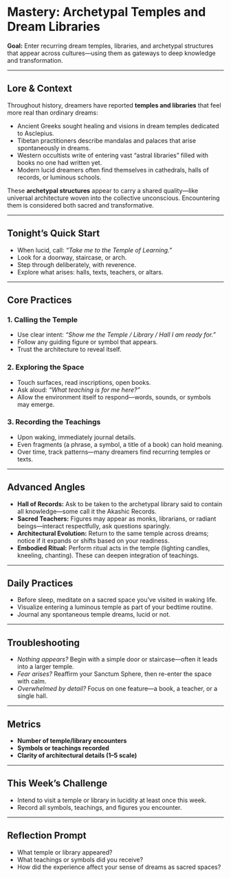 


# Mastery: Archetypal Temples and Dream Libraries

**Goal:** Enter recurring dream temples, libraries, and archetypal structures that appear across cultures—using them as gateways to deep knowledge and transformation.

---

## Lore & Context
Throughout history, dreamers have reported **temples and libraries** that feel more real than ordinary dreams:
- Ancient Greeks sought healing and visions in dream temples dedicated to Asclepius.  
- Tibetan practitioners describe mandalas and palaces that arise spontaneously in dreams.  
- Western occultists write of entering vast “astral libraries” filled with books no one had written yet.  
- Modern lucid dreamers often find themselves in cathedrals, halls of records, or luminous schools.

These **archetypal structures** appear to carry a shared quality—like universal architecture woven into the collective unconscious. Encountering them is considered both sacred and transformative.

---

## Tonight’s Quick Start
- When lucid, call: *“Take me to the Temple of Learning.”*  
- Look for a doorway, staircase, or arch.  
- Step through deliberately, with reverence.  
- Explore what arises: halls, texts, teachers, or altars.

---

## Core Practices

### 1. Calling the Temple
- Use clear intent: *“Show me the Temple / Library / Hall I am ready for.”*  
- Follow any guiding figure or symbol that appears.  
- Trust the architecture to reveal itself.

### 2. Exploring the Space
- Touch surfaces, read inscriptions, open books.  
- Ask aloud: *“What teaching is for me here?”*  
- Allow the environment itself to respond—words, sounds, or symbols may emerge.

### 3. Recording the Teachings
- Upon waking, immediately journal details.  
- Even fragments (a phrase, a symbol, a title of a book) can hold meaning.  
- Over time, track patterns—many dreamers find recurring temples or texts.

---

## Advanced Angles
- **Hall of Records:** Ask to be taken to the archetypal library said to contain all knowledge—some call it the Akashic Records.  
- **Sacred Teachers:** Figures may appear as monks, librarians, or radiant beings—interact respectfully, ask questions sparingly.  
- **Architectural Evolution:** Return to the same temple across dreams; notice if it expands or shifts based on your readiness.  
- **Embodied Ritual:** Perform ritual acts in the temple (lighting candles, kneeling, chanting). These can deepen integration of teachings.

---

## Daily Practices
- Before sleep, meditate on a sacred space you’ve visited in waking life.  
- Visualize entering a luminous temple as part of your bedtime routine.  
- Journal any spontaneous temple dreams, lucid or not.

---

## Troubleshooting
- *Nothing appears?* Begin with a simple door or staircase—often it leads into a larger temple.  
- *Fear arises?* Reaffirm your Sanctum Sphere, then re-enter the space with calm.  
- *Overwhelmed by detail?* Focus on one feature—a book, a teacher, or a single hall.

---

## Metrics
- **Number of temple/library encounters**  
- **Symbols or teachings recorded**  
- **Clarity of architectural details (1–5 scale)**  

---

## This Week’s Challenge
- Intend to visit a temple or library in lucidity at least once this week.  
- Record all symbols, teachings, and figures you encounter.  

---

## Reflection Prompt
- What temple or library appeared?  
- What teachings or symbols did you receive?  
- How did the experience affect your sense of dreams as sacred spaces?